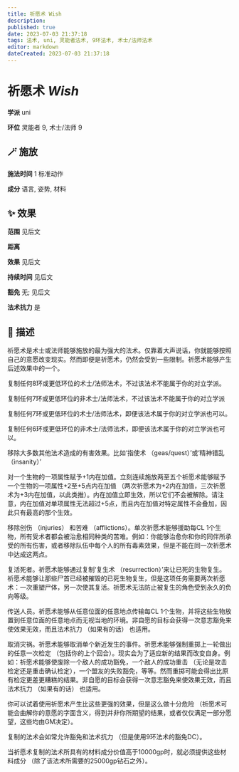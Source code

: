 ```yaml
---
title: 祈愿术 Wish
description: 
published: true
date: 2023-07-03 21:37:18
tags: 法术, uni, 灵能者法术, 9环法术, 术士/法师法术
editor: markdown
dateCreated: 2023-07-03 21:37:18
---
```


# **祈愿术** *Wish*

**学派** uni 

**环位** 灵能者 9, 术士/法师 9

## 🪄 施放

**施法时间** 1 标准动作

**成分** 语言, 姿势, 材料

## ✨ 效果  

**范围** 见后文

**距离**  

**效果** 见后文 

**持续时间** 见后文 

**豁免** 无; 见后文

**法术抗力** 是

## 📖 描述

祈愿术是术士或法师能够施放的最为强大的法术。仅靠着大声说话，你就能够按照自己的意愿改变现实。然而即便是祈愿术，仍然会受到一些限制。祈愿术能够产生后述效果中的一个。

 复制任何8环或更低环位的术士/法师法术，不过该法术不能属于你的对立学派。

 复制任何7环或更低环位的非术士/法师法术，不过该法术不能属于你的对立学派

 复制任何7环或更低环位的术士/法师法术，即便该法术属于你的对立学派也可以。

 复制任何6环或更低环位的非术士/法师法术，即便该法术属于你的对立学派也可以。

 移除大多数其他法术造成的有害效果。比如‘指使术 （geas/quest）’或‘精神错乱 （insanity）’

 对一个生物的一项属性赋予+1内在加值。立刻连续施放两至五个祈愿术能够赋予一个生物的一项属性+2至+5点内在加值 （两次祈愿术为+2内在加值，三次祈愿术为+3内在加值，以此类推）。内在加值立即生效，所以它们不会被解除。请注意，内在加值对单项属性无法超过+5点，而且内在加值对特定属性不会叠加，因此只有最高的那个生效。

 移除创伤 （injuries） 和苦难 （afflictions）。单次祈愿术能够援助每CL 1个生物，所有受术者都会被治愈相同种类的苦难。例如：你能够治愈你和你的同伴所承受的所有伤害，或者移除队伍中每个人的所有毒素效果，但是不能在同一次祈愿术中达成这两点。

 复活死者。祈愿术能够通过复制‘复生术 （resurrection）’来让已死的生物复生。祈愿术能够让那些尸首已经被摧毁的已死生物复生，但是这项任务需要两次祈愿术：一次重塑尸体，另一次使其复活。祈愿术无法防止被复生的角色受到永久的负向等级。

 传送人员。祈愿术能够从任意位面的任意地点传输每CL 1个生物，并将这些生物放置到任意位面的任意地点而无视当地的环境。非自愿的目标会获得一次意志豁免来使效果无效，而且法术抗力 （如果有的话） 也适用。

 取消灾祸。祈愿术能够取消单个新近发生的事件。祈愿术能够强制重掷上一轮做出的任意一次检定 （包括你的上个回合）。现实会为了适应新的结果而改变自身。例如：祈愿术能够使废除一个敌人的成功豁免，一个敌人的成功重击 （无论是攻击检定还是重击确认检定），一个盟友的失败豁免，等等。然而重掷可能会得出比原有检定更差更糟糕的结果。非自愿的目标会获得一次意志豁免来使效果无效，而且法术抗力 （如果有的话） 也适用。

你可以试着使用祈愿术产生比这些更强的效果，但是这么做十分危险 （祈愿术可能会曲解你的意愿的字面含义，得到并非你所期望的结果，或者仅仅满足一部分愿望，这些均由GM决定）。

 复制的法术会如常允许豁免和法术抗力 （但是使用9环法术的豁免DC）。

当祈愿术复制的法术所具有的材料成分价值高于10000gp时，就必须提供这些材料成分 （除了该法术所需要的25000gp钻石之外）。
    